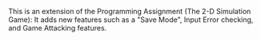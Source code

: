 This is an extension of the Programming Assignment (The 2-D Simulation Game): It adds new features such as a "Save Mode", Input Error checking, and Game Attacking features.
